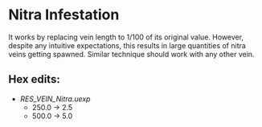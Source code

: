 # Nitra Infestation

It works by replacing vein length to 1/100 of its original value. However, despite any intuitive expectations, this results in large quantities of nitra veins getting spawned. Similar technique should work with any other vein.

## **Hex edits**:
- *RES_VEIN_Nitra.uexp*
  - 250.0 -> 2.5
  - 500.0 -> 5.0